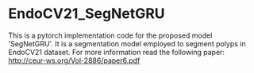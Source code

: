 # EndoCV21_SegNetGRU
This is a pytorch implementation code for the proposed model 'SegNetGRU'. It is a segmentation model employed to segment polyps in EndoCV21 dataset.
For more information read the following paper: http://ceur-ws.org/Vol-2886/paper6.pdf
